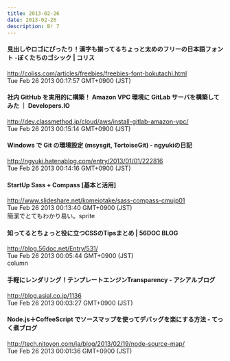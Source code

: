 ```yaml
---
title: 2013-02-26
date: 2013-02-26
description: B! 7
---
```


####   見出しやロゴにぴったり！漢字も揃ってるちょっと太めのフリーの日本語フォント -ぼくたちのゴシック | コリス
http://coliss.com/articles/freebies/freebies-font-bokutachi.html<br>
Tue Feb 26 2013 00:17:57 GMT+0900 (JST)<br>


#### 社内 GitHub を実用的に構築！ Amazon VPC 環境に GitLab サーバを構築してみた ｜ Developers.IO
http://dev.classmethod.jp/cloud/aws/install-gitlab-amazon-vpc/<br>
Tue Feb 26 2013 00:15:14 GMT+0900 (JST)<br>


#### Windows で Git の環境設定 (msysgit, TortoiseGit) - ngyukiの日記
http://ngyuki.hatenablog.com/entry/2013/01/01/222816<br>
Tue Feb 26 2013 00:14:16 GMT+0900 (JST)<br>


#### StartUp Sass + Compass [基本と活用]
http://www.slideshare.net/komeiotake/sass-compass-cmujp01<br>
Tue Feb 26 2013 00:13:40 GMT+0900 (JST)<br>
簡潔でとてもわかり易い。sprite


#### 知ってるとちょっと役に立つCSSのTipsまとめ  |  56DOC BLOG
http://blog.56doc.net/Entry/531/<br>
Tue Feb 26 2013 00:05:44 GMT+0900 (JST)<br>
column


#### 手軽にレンダリング！テンプレートエンジンTransparency - アシアルブログ
http://blog.asial.co.jp/1136<br>
Tue Feb 26 2013 00:03:27 GMT+0900 (JST)<br>


#### Node.js＋CoffeeScript でソースマップを使ってデバッグを楽にする方法 - てっく煮ブログ
http://tech.nitoyon.com/ja/blog/2013/02/19/node-source-map/<br>
Tue Feb 26 2013 00:01:36 GMT+0900 (JST)<br>


